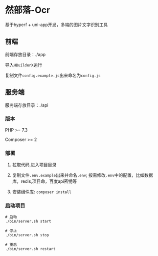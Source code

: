 # 然部落-Ocr

基于hyperf + uni-app开发，多端的图片文字识别工具

## 前端

前端存放目录：./app

导入`HBuilderX`运行

复制文件`config.example.js`出来命名为`config.js`

## 服务端

服务端存放目录：./api

### 版本

PHP >= 7.3 

Composer >= 2

### 部署

1. 拉取代码,进入项目目录

2. 复制文件`.env.example`出来并命名`.env`; 按需修改`.env`中的配置，比如数据库，redis,项目命，百度api密钥等

3. 安装组件库: `composer install`


### 启动项目

``` 
# 启动
./bin/server.sh start

# 停止
./bin/server.sh stop

# 重启
./bin/server.sh restart
```